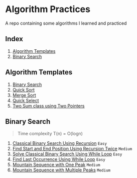 
# Algorithm Practices

A repo containing some algorithms I learned and practiced

## Index

1. [Algorithm Templates](#algorithm-templates)
2. [Binary Search](#binary-search)

## Algorithm Templates

1. [Binary Search](https://github.com/yitongknows/algo/blob/main/templates/binary-search-template.py)
2. [Quick Sort](https://github.com/yitongknows/algo/blob/main/templates/quicksort-template.py)
3. [Merge Sort](https://github.com/yitongknows/algo/blob/main/templates/mergesort-template.py)
4. [Quick Select](https://github.com/yitongknows/algo/blob/main/templates/quickselect-template.py)
5. [Two Sum class using Two Pointers](https://github.com/yitongknows/algo/blob/main/templates/twosumclass-template.py)


## Binary Search

> Time complexity T(n) = O(logn)

1. [Classical Binary Search Using Recursion](https://github.com/yitongknows/algo/blob/main/src/classical-binary-search.py) `Easy`
2. [Find Start and End Position Using Recursion Twice](https://github.com/yitongknows/algo/blob/main/src/double-binary-search.py) `Medium`
3. [Solve Classical Binary Search Using While Loop](https://github.com/yitongknows/algo/blob/main/src/binary-search-whileloop.py) `Easy`
4. [Find Last Occurrence Using While Loop](https://github.com/yitongknows/algo/blob/main/src/binary-search-whileloop2.py) `Easy`
5. [Mountain Sequence with One Peak](https://github.com/yitongknows/algo/blob/main/src/bs-maintain-sequence-max.py) `Medium`
6. [Mountain Sequence with Multiple Peaks](https://github.com/yitongknows/algo/blob/main/src/find-mountain-peak.py) `Medium`
